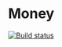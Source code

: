 # Money
[![Build status](https://ci.appveyor.com/api/projects/status/h2rcdm8f2vum8skx?svg=true)](https://ci.appveyor.com/project/mattiassamskar/money)
